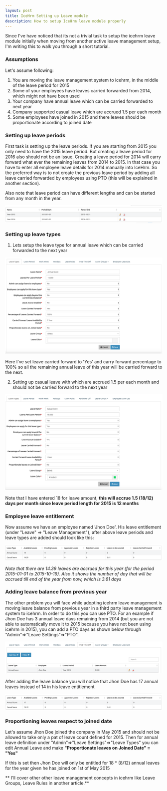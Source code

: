 ```yaml
---
layout: post
title: IceHrm Setting up Leave module
description: How to setup IceHrm leave module properly
---
```


Since I've have noticed that its not a trivial task to setup the icehrm leave module initially when moving from another 
active leave management setup, I'm writing this to walk you through a short tutorial.

### Assumptions

Let's assume following:

1. You are moving the leave management system to icehrm, in the middle of the leave period for 2015
2. Some of your employees have leaves carried forwarded from 2014, which might not have been used
3. Your company have annual leave which can be carried forwarded to next year
4. Company supported casual leave which are accrued 1.5 per each month
5. Some employees have joined in 2015 and there leaves should be proportionate according to joined date


### Setting up leave periods

First task is setting up the leave periods. If you are starting from 2015 you only need to have the 2015 leave period.
But creating a leave period for 2016 also should not be an issue. Creating a leave period for 2014 will carry forward
what ever the remaining leaves from 2014 to 2015. In that case you have to enter all employee leave details for 2014 
manually into IceHrm. So the preferred way is to not create the previous leave period by adding all leave carried forwarded 
by employees using PTO (this will be explained in another section).

Also note that leave period can have different lengths and can be started from any month in the year.


![Setting up leave periods](/assets/blog/leave-periods.png)

### Setting up leave types


1. Lets setup the leave type for annual leave which can be carried forwarded to the next year


![Setting up annual leave](/assets/blog/adding-annual-leave.png)

Here I've set leave carried forward to 'Yes' and carry forward percentage to 100% so all the remaining annual leave of
this year will be carried forward to the next.

2. Setting up casual leave with which are accrued 1.5 per each month and should not be carried forward to the next year


![Setting up casual leave](/assets/blog/casual-leave-setup.png)


Note that I have entered 18 for leave amount, **this will accrue 1.5 (18/12) days per month since leave period length for 2015 is 12 months**



### Employee leave entitlement

Now assume we have an employee named 'Jhon Doe'. His leave entitlement (under "Leave" => 
"Leave Management"), after above leave periods and leave types are added should look like this:

![Leave entitlement for Jhon Doe](/assets/blog/leave-entitlement1.png)

*Note that there are 14.39 leaves are accrued for this year (for the period 2015-01-01 to 2015-10-19). Also it shows the number of day
that will be accrued till end of the year from now, which is 3.61 days*


### Adding leave balance from previous year

The other problem you will face while adopting icehrm leave management is moving leave balance from previous year in a
third party leave management system to icehrm. In order to do this you can use PTO. For an example if Jhon Doe has 3 annual
leave days remaining from 2014 (but you are not able to automatically move it to 2015 because you have not been using icehrm
in 2015), you can add a PTO days as shown below through "Admin"=>"Leave Settings"=>"PTO".


![PTO leave balance for Jhon Doe](/assets/blog/pto1.png)

After adding the leave balance you will notice that Jhon Doe has 17 annual leaves instead of 14 in his leave entitlement


![Leave entitlement for Jhon Doe](/assets/blog/leave-entitlement2.png)

### Proportioning leaves respect to joined date

Let's assume Jhon Doe joined the company in May 2015 and should not be allowed to take only a pat of leave count defined for 2015.
Then for annual leave definition under "Admin"=>"Leave Settings"=>"Leave Types" you can edit Annual Leave and make 
**"Proportionate leaves on Joined Date" = "Yes"**

If this is set then Jhon Doe will only be entitled for 18 * (8/12) annual leaves for the year given he has joined on 1st of May 2015

** I'll cover other other leave management concepts in icehrm like Leave Groups, Leave Rules in another article.**